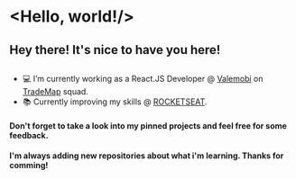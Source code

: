 # <Hello, world!/>

## Hey there! It's nice to have you here!

## 

- 💻  I’m currently working as a React.JS Developer @ [Valemobi](https://www.valemobi.com.br/) on [TradeMap](https://www.linkedin.com/company/trademaphub) squad.
- 📚  Currently improving my skills @ [ROCKETSEAT](https://rocketseat.com.br/).

#### Don't forget to take a look into my pinned projects and feel free for some feedback.
#### I'm always adding new repositories about what i'm learning. Thanks for comming!
